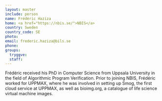 ```yaml
---
layout: master
include: person
name: Frédéric Haziza
home: <a href="https://nbis.se/">NBIS</a>
country: Sweden
country_code: SE
photo:
email: frederic.haziza@bils.se
phone:
groups:
  tryggve:
  staff:
---
```


Frédéric received his PhD in Computer Science from Uppsala University in the
field of Algorithmic Program Verification. Prior to joining NBIS, Frédéric
worked for UPPMAX, where he was involved in setting up Smog, the first cloud
service at UPPMAX, as well as bioimg.org, a catalogue of life science virtual
machine images.
